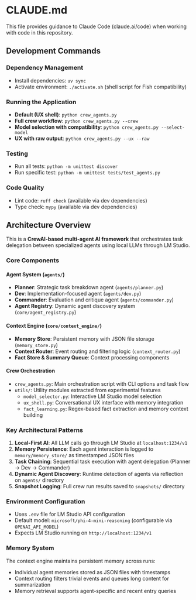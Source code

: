 # CLAUDE.md

This file provides guidance to Claude Code (claude.ai/code) when working with code in this repository.

## Development Commands

### Dependency Management
- Install dependencies: `uv sync`
- Activate environment: `./activate.sh` (shell script for Fish compatibility)

### Running the Application
- **Default (UX shell)**: `python crew_agents.py`
- **Full crew workflow**: `python crew_agents.py --crew`
- **Model selection with compatibility**: `python crew_agents.py --select-model`
- **UX with raw output**: `python crew_agents.py --ux --raw`

### Testing
- Run all tests: `python -m unittest discover`
- Run specific test: `python -m unittest tests/test_agents.py`

### Code Quality
- Lint code: `ruff check` (available via dev dependencies)
- Type check: `mypy` (available via dev dependencies)

## Architecture Overview

This is a **CrewAI-based multi-agent AI framework** that orchestrates task delegation between specialized agents using local LLMs through LM Studio.

### Core Components

#### Agent System (`agents/`)
- **Planner**: Strategic task breakdown agent (`agents/planner.py`)
- **Dev**: Implementation-focused agent (`agents/dev.py`) 
- **Commander**: Evaluation and critique agent (`agents/commander.py`)
- **Agent Registry**: Dynamic agent discovery system (`core/agent_registry.py`)

#### Context Engine (`core/context_engine/`)
- **Memory Store**: Persistent memory with JSON file storage (`memory_store.py`)
- **Context Router**: Event routing and filtering logic (`context_router.py`)
- **Fact Store & Summary Queue**: Context processing components

#### Crew Orchestration
- `crew_agents.py`: Main orchestration script with CLI options and task flow
- `utils/`: Utility modules extracted from experimental features
  - `model_selector.py`: Interactive LM Studio model selection
  - `ux_shell.py`: Conversational UX interface with memory integration
  - `fact_learning.py`: Regex-based fact extraction and memory context building

### Key Architectural Patterns

1. **Local-First AI**: All LLM calls go through LM Studio at `localhost:1234/v1`
2. **Memory Persistence**: Each agent interaction is logged to `memory/memory_store/` as timestamped JSON files
3. **Task Chaining**: Sequential task execution with agent delegation (Planner → Dev → Commander)
4. **Dynamic Agent Discovery**: Runtime detection of agents via reflection on `agents/` directory
5. **Snapshot Logging**: Full crew run results saved to `snapshots/` directory

### Environment Configuration

- Uses `.env` file for LM Studio API configuration
- Default model: `microsoft/phi-4-mini-reasoning` (configurable via `OPENAI_API_MODEL`)
- Expects LM Studio running on `http://localhost:1234/v1`

### Memory System

The context engine maintains persistent memory across runs:
- Individual agent memories stored as JSON files with timestamps
- Context routing filters trivial events and queues long content for summarization
- Memory retrieval supports agent-specific and recent entry queries